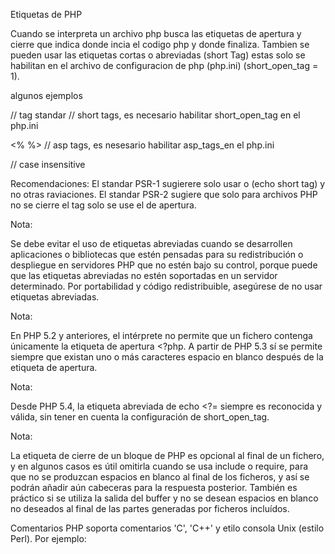 Etiquetas de PHP

Cuando se interpreta un archivo php busca las etiquetas de apertura y cierre <?php ?> que indica donde incia el codigo php y donde finaliza.
Tambien se pueden usar las etiquetas cortas o abreviadas (short Tag) estas solo se habilitan en el archivo de configuracion de php (php.ini) (short_open_tag = 1).

algunos ejemplos
<?php ?> // tag standar
<? ?> // short tags, es necesario habilitar short_open_tag en el php.ini
<% %> // asp tags, es nesesario habilitar  asp_tags_en el  php.ini
<script language="php"> </script> // case insensitive

Recomendaciones:
El standar PSR-1 sugierere solo usar <?php ?> o <?= ?> (echo short tag) y no otras raviaciones.
El standar PSR-2 sugiere que solo para archivos PHP no se cierre el tag solo se use el de apertura.

Nota:

Se debe evitar el uso de etiquetas abreviadas cuando se desarrollen aplicaciones o bibliotecas que estén pensadas para su redistribución o despliegue en servidores PHP que no estén bajo su control, porque puede que las etiquetas abreviadas no estén soportadas en un servidor determinado. Por portabilidad y código redistribuible, asegúrese de no usar etiquetas abreviadas.

Nota:

En PHP 5.2 y anteriores, el intérprete no permite que un fichero contenga únicamente la etiqueta de apertura <?php. A partir de PHP 5.3 sí se permite siempre que existan uno o más caracteres espacio en blanco después de la etiqueta de apertura. 

Nota:

Desde PHP 5.4, la etiqueta abreviada de echo <?= siempre es reconocida y válida, sin tener en cuenta la configuración de short_open_tag. 

Nota: 

 La etiqueta de cierre de un bloque de PHP es opcional al final de un fichero, y en algunos casos es útil omitirla cuando se usa include o require, para que no se produzcan espacios en blanco al final de los ficheros, y así se podrán añadir aún cabeceras para la respuesta posterior. También es práctico si se utiliza la salida del buffer y no se desean espacios en blanco no deseados al final de las partes generadas por ficheros incluídos. 

Comentarios 
 PHP soporta comentarios 'C', 'C++' y etilo consola Unix (estilo Perl). Por ejemplo: 





